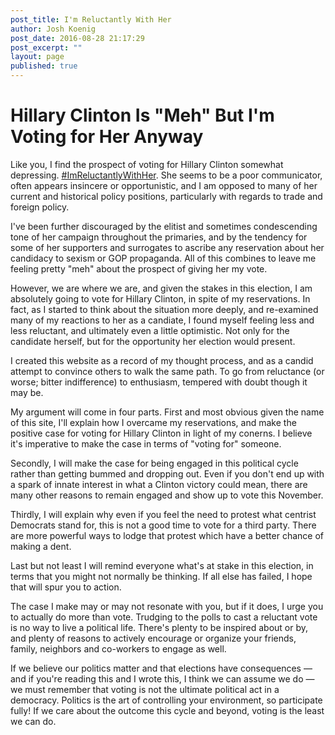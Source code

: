 ```yaml
---
post_title: I'm Reluctantly With Her
author: Josh Koenig
post_date: 2016-08-28 21:17:29
post_excerpt: ""
layout: page
published: true
---
```


# Hillary Clinton Is "Meh" But I'm Voting for Her Anyway

Like you, I find the prospect of voting for Hillary Clinton somewhat depressing. [#ImReluctantlyWithHer](https://twitter.com/search?f=tweets&vertical=default&q=%23imreluctantlywithher&src=typd). She seems to be a poor communicator, often appears insincere or opportunistic, and I am opposed to many of her current and historical policy positions, particularly with regards to trade and foreign policy. 

I've been further discouraged by the elitist and sometimes condescending tone of her campaign throughout the primaries, and by the tendency for some of her supporters and surrogates to ascribe any reservation about her candidacy to sexism or GOP propaganda. All of this combines to leave me feeling pretty "meh" about the prospect of giving her my vote.

However, we are where we are, and given the stakes in this election, I am absolutely going to vote for Hillary Clinton, in spite of my reservations. In fact, as I started to think about the situation more deeply, and re-examined many of my reactions to her as a candiate, I found myself feeling less and less reluctant, and ultimately even a little optimistic. Not only for the candidate herself, but for the opportunity her election would present.

I created this website as a record of my thought process, and as a candid attempt to convince others to walk the same path. To go from reluctance (or worse; bitter indifference) to enthusiasm, tempered with doubt though it may be. 

My argument will come in four parts. First and most obvious given the name of this site, I'll explain how I overcame my reservations, and make the positive case for voting for Hillary Clinton in light of my conerns. I believe it's imperative to make the case in terms of "voting for" someone.

Secondly, I will make the case for being engaged in this political cycle rather than getting bummed and dropping out. Even if you don't end up with a spark of innate interest in what a Clinton victory could mean, there are many other reasons to remain engaged and show up to vote this November. 

Thirdly, I will explain why even if you feel the need to protest what centrist Democrats stand for, this is not a good time to vote for a third party. There are more powerful ways to lodge that protest which have a better chance of making a dent.

Last but not least I will remind everyone what's at stake in this election, in terms that you might not normally be thinking. If all else has failed, I hope that will spur you to action.

The case I make may or may not resonate with you, but if it does, I urge you to actually do more than vote. Trudging to the polls to cast a reluctant vote is no way to live a political life. There's plenty to be inspired about or by, and plenty of reasons to actively encourage or organize your friends, family, neighbors and co-workers to engage as well. 

If we believe our politics matter and that elections have consequences — and if you're reading this and I wrote this, I think we can assume we do — we must remember that voting is not the ultimate political act in a democracy. Politics is the art of controlling your environment, so participate fully! If we care about the outcome this cycle and beyond, voting is the least we can do. 

